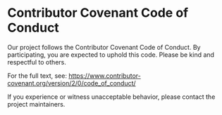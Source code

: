 # Contributor Covenant Code of Conduct

Our project follows the Contributor Covenant Code of Conduct. By
participating, you are expected to uphold this code. Please be kind and
respectful to others.

For the full text, see: https://www.contributor-covenant.org/version/2/0/code_of_conduct/

If you experience or witness unacceptable behavior, please contact the
project maintainers.
